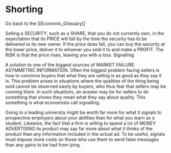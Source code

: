 # Shorting

Go back to the [[Economic_Glossary]]


Selling a SECURITY, such as a SHARE, that you do not currently own, in the expectation that its PRICE will fall by the time the security has to be delivered to its new owner. If the price does fall, you can buy the security at the lower price, deliver it to whoever you sold it to and make a PROFIT. The RISK is that the price rises, leaving you with a loss.
Signalling

A solution to one of the biggest sources of MARKET FAILURE: ASYMMETRIC INFORMATION. Often the biggest problem facing sellers is how to convince buyers that what they are selling is as good as they say it is. This problem arises in situations where the qualities of the thing being sold cannot be observed easily by buyers, who thus fear that sellers may be conning them. In such situations, an answer may be for sellers to do something that shows they mean what they say about quality. This something is what economists call signalling.

Going to a leading university might be worth far more for what it signals to prospective employers about your abilities than for what you learn as a student. Likewise, the fact that a firm is willing to spend a lot of MONEY ADVERTISING its product may say far more about what it thinks of the product than any information included in the actual ad. To be useful, signals must impose more costs on those who use them to send false messages than any gains to be had from lying.

